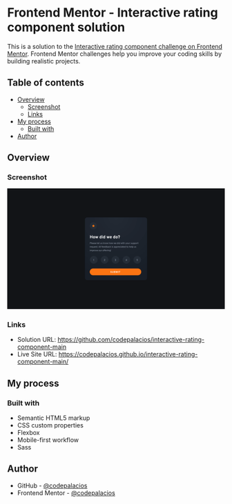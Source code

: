 # Frontend Mentor - Interactive rating component solution

This is a solution to the [Interactive rating component challenge on Frontend Mentor](https://www.frontendmentor.io/challenges/interactive-rating-component-koxpeBUmI). Frontend Mentor challenges help you improve your coding skills by building realistic projects.

## Table of contents

- [Overview](#overview)
  - [Screenshot](#screenshot)
  - [Links](#links)
- [My process](#my-process)
  - [Built with](#built-with)
- [Author](#author)

## Overview

### Screenshot

![](<./images/Screenshot%202023-10-23%20at%2011-55-29%20Frontend%20Mentor%20Interactive%20rating%20component%20(1).png>)

### Links

- Solution URL: <https://github.com/codepalacios/interactive-rating-component-main>
- Live Site URL: <https://codepalacios.github.io/interactive-rating-component-main/>

## My process

### Built with

- Semantic HTML5 markup
- CSS custom properties
- Flexbox
- Mobile-first workflow
- Sass

## Author

- GitHub - [@codepalacios](https://github.com/codepalacios)
- Frontend Mentor - [@codepalacios](https://www.frontendmentor.io/profile/codepalacios)
